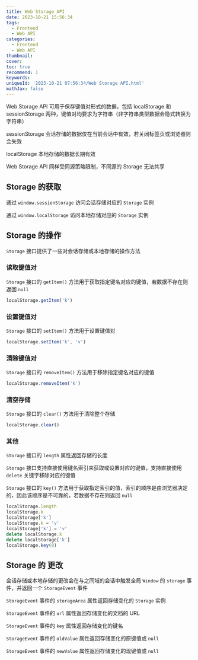 ```yaml
---
title: Web Storage API
date: 2023-10-21 15:56:34
tags:
  - Frontend
  - Web API
categories:
  - Frontend
  - Web API
thumbnail:
cover:
toc: true
recommend: 1
keywords:
uniqueId: '2023-10-21 07:56:34/Web Storage API.html'
mathJax: false
---
```


Web Storage API 可用于保存键值对形式的数据，包括 localStorage 和 sessionStorage 两种，键值对均要求为字符串（非字符串类型数据会隐式转换为字符串）

sessionStorage 会话存储的数据仅在当前会话中有效，若关闭标签页或浏览器则会失效

localStorage 本地存储的数据长期有效

Web Storage API 同样受同源策略限制，不同源的 Storage 无法共享

## Storage 的获取

通过 `window.sessionStorage` 访问会话存储对应的 `Storage` 实例

通过 `window.localStorage` 访问本地存储对应的 `Storage` 实例

## Storage 的操作

`Storage` 接口提供了一些对会话存储或本地存储的操作方法

### 读取键值对

`Storage` 接口的 `getItem()` 方法用于获取指定键名对应的键值，若数据不存在则返回 `null`

```js
localStorage.getItem('k')
```

### 设置键值对

`Storage` 接口的 `setItem()` 方法用于设置键值对

```js
localStorage.setItem('k', 'v')
```

### 清除键值对

`Storage` 接口的 `removeItem()` 方法用于移除指定键名对应的键值

```js
localStorage.removeItem('k')
```

### 清空存储

`Storage` 接口的 `clear()` 方法用于清除整个存储

```js
localStorage.clear()
```

### 其他

`Storage` 接口的 `length` 属性返回存储的长度

`Storage` 接口支持直接使用键名索引来获取或设置对应的键值，支持直接使用 `delete` 关键字移除对应的键值

`Storage` 接口的 `key()` 方法用于获取指定索引的值，索引的顺序是由浏览器决定的，因此该顺序是不可靠的，若数据不存在则返回 `null`

```js
localStorage.length
localStorage.k
localStorage['k']
localStorage.k = 'v'
localStorage['k'] = 'v'
delete localStorage.k
delete localStorage['k']
localStorage.key(0)
```

## Storage 的 更改

会话存储或本地存储的更改会在与之同域的会话中触发全局 `Window` 的 `storage` 事件，并返回一个 `StorageEvent` 事件

`StorageEvent` 事件的 `storageArea` 属性返回存储变化的 `Storage` 实例

`StorageEvent` 事件的 `url` 属性返回存储变化的文档的 URL

`StorageEvent` 事件的 `key` 属性返回存储变化的键名

`StorageEvent` 事件的 `oldValue` 属性返回存储变化的原键值或 `null`

`StorageEvent` 事件的 `newValue` 属性返回存储变化的现键值或 `null`
